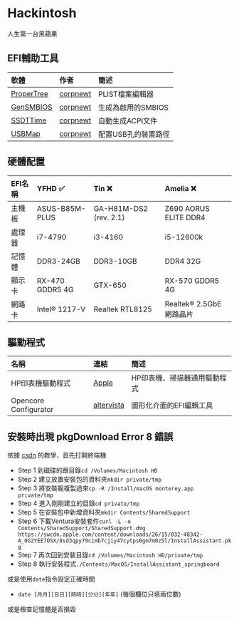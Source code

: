 # Hackintosh
人生第一台黑蘋果

## EFI輔助工具
| 軟體                                                 | 作者                                     | 簡述              |
| :--------------------------------------------------- |:----------------------------------------| :-----------------|
| [ProperTree](https://github.com/corpnewt/ProperTree) | [corpnewt](https://github.com/corpnewt) | PLIST檔案編輯器    |
| [GenSMBIOS](https://github.com/corpnewt/GenSMBIOS)   | [corpnewt](https://github.com/corpnewt) | 生成為啟用的SMBIOS |
| [SSDTTime](https://github.com/corpnewt/SSDTTime)     | [corpnewt](https://github.com/corpnewt) | 自動生成ACPI文件   |
| [USBMap](https://github.com/corpnewt/USBMap)         | [corpnewt](https://github.com/corpnewt) | 配置USB孔的裝置路徑 |

## 硬體配置
| EFI名稱| YFHD ✅        | Tin ❌                | Amelia ❌             |
| :----- |:--------------|:-----------------------|:----------------------|
| 主機板 | ASUS-B85M-PLUS | GA-H81M-DS2 (rev. 2.1) | Z690 AORUS ELITE DDR4  |
| 處理器 | i7-4790        | i3-4160                | i5-12600k              |
| 記憶體 | DDR3-24GB      | DDR3-10GB              | DDR4 32G               |
| 顯示卡 | RX-470 GDDR5 4G| GTX-650                | RX-570 GDDR5 4G        |
| 網路卡 | Intel® 1217-V  | Realtek RTL8125        | Realtek® 2.5GbE網路晶片 |

## 驅動程式
| 名稱            | 連結                                                                       | 簡述                        |
| :-----          |:---------------                                                            |    :-----                  |
| HP印表機驅動程式 | [Apple](https://support.apple.com/kb/DL1888?viewlocale=zh_TW&locale=en_US) | HP印表機、掃描器通用驅動程式 |
| Opencore Configurator| [altervista](https://mackie100projects.altervista.org/download-opencore-configurator/) | 圖形化介面的EFI編輯工具 |
## 安裝時出現 pkgDownload Error 8 錯誤
依據 [csdn](https://blog.csdn.net/qq_38017558/article/details/123171466) 的教學，首先打開終端機

- Step 1 到磁碟的跟目錄``cd /Volumes/Macintosh HD``
- Step 2 建立放置安裝包的資料夾``mkdir private/tmp``
- Step 3 將安裝報複製過來``cp -R /Install/macOS monterey.app private/tmp``
- Step 4 進入剛剛建立的目錄``cd private/tmp``
- Step 5 在安裝包中新增資料夾``mkdir Contents/SharedSupport``
- Step 6 下載Ventura安裝套件``curl -L -o Contents/SharedSupport/SharedSupport.dmg https://swcdn.apple.com/content/downloads/26/15/032-48342-A_OG2YEE7OSX/8sd3qpy79cimb7cjiy47cytps0gm7m0z5l/InstallAssistant.pkg``
- Step 7 再次回到安裝目錄``cd /Volumes/Macintosh HD/private/tmp``
- Step 8 執行安裝程式``./Contents/MacOS/InstallAssistant_springboard``

或是使用``date``指令設定正確時間
- ``date [月月][日日][時時][分分][年年]`` (每個欄位只填兩位數)

或是檢查記憶體是否損毀
